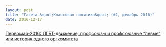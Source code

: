 ```yaml
---
layout: post
title: "Газета &quot;Классовая политика&quot; (#2, декабрь 2016)"
date: 2016-12-17
---
```


[Первомай-2016: ЛГБТ-движение, профсоюзы и профсоюзные “левые” или история одного оргкомитета](/blog/2016/12/16/1may)